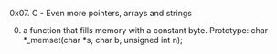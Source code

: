 0x07. C - Even more pointers, arrays and strings

0. a function that fills memory with a constant byte.
Prototype: char *_memset(char *s, char b, unsigned int n);